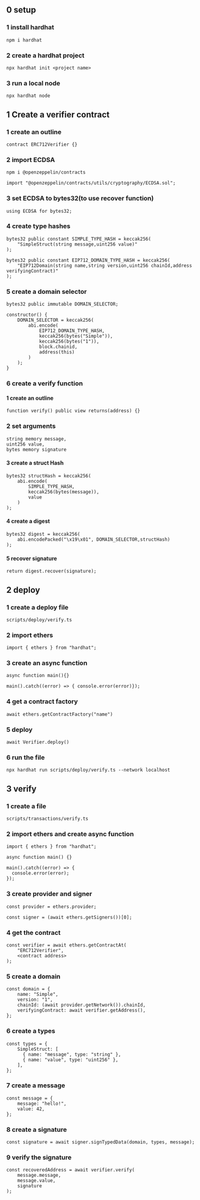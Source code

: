 ## 0 setup

### 1 install hardhat

`npm i hardhat`

### 2 create a hardhat project

`npx hardhat init <project name>`

### 3 run a local node

`npx hardhat node`

## 1 Create a verifier contract

### 1 create an outline

`contract ERC712Verifier {}`

### 2 import ECDSA

`npm i @openzeppelin/contracts`

`import "@openzeppelin/contracts/utils/cryptography/ECDSA.sol";`

### 3 set ECDSA to bytes32(to use recover function)

`using ECDSA for bytes32;`

### 4 create type hashes

```
bytes32 public constant SIMPLE_TYPE_HASH = keccak256(
    "SimpleStruct(string message,uint256 value)"
);

bytes32 public constant EIP712_DOMAIN_TYPE_HASH = keccak256(
    "EIP712Domain(string name,string version,uint256 chainId,address verifyingContract)"
);
```

### 5 create a domain selector

```
bytes32 public immutable DOMAIN_SELECTOR;

constructor() {
    DOMAIN_SELECTOR = keccak256(
        abi.encode(
            EIP712_DOMAIN_TYPE_HASH,
            keccak256(bytes("Simple")),
            keccak256(bytes("1")),
            block.chainid,
            address(this)
        )
    );
}
```

### 6 create a verify function

#### 1 create an outline

`function verify() public view returns(address) {}`

### 2 set arguments

```
string memory message,
uint256 value,
bytes memory signature
```

#### 3 create a struct Hash

```
bytes32 structHash = keccak256(
    abi.encode(
        SIMPLE_TYPE_HASH,
        keccak256(bytes(message)),
        value
    )
);
```

#### 4 create a digest

```
bytes32 digest = keccak256(
    abi.encodePacked("\x19\x01", DOMAIN_SELECTOR,structHash)
);
```

#### 5 recover signature

`return digest.recover(signature);`

## 2 deploy

### 1 create a deploy file

`scripts/deploy/verify.ts`

### 2 import ethers

`import { ethers } from "hardhat";`

### 3 create an async function

```
async function main(){}

main().catch((error) => { console.error(error)});
```

### 4 get a contract factory

`await ethers.getContractFactory("name")`

### 5 deploy

`await Verifier.deploy()`

### 6 run the file

`npx hardhat run scripts/deploy/verify.ts --network localhost`

## 3 verify

### 1 create a file

`scripts/transactions/verify.ts`

### 2 import ethers and create async function

```
import { ethers } from "hardhat";

async function main() {}

main().catch((error) => {
  console.error(error);
});
```

### 3 create provider and signer

```
const provider = ethers.provider;

const signer = (await ethers.getSigners())[0];
```

### 4 get the contract

```
const verifier = await ethers.getContractAt(
    "ERC712Verifier",
    <contract address>
);
```

### 5 create a domain

```
const domain = {
    name: "Simple",
    version: "1",
    chainId: (await provider.getNetwork()).chainId,
    verifyingContract: await verifier.getAddress(),
};
```

### 6 create a types

```
const types = {
    SimpleStruct: [
      { name: "message", type: "string" },
      { name: "value", type: "uint256" },
    ],
};
```

### 7 create a message

```
const message = {
    message: "hello!",
    value: 42,
};
```

### 8 create a signature

`const signature = await signer.signTypedData(domain, types, message);`

### 9 verify the signature

```
const recoveredAddress = await verifier.verify(
    message.message,
    message.value,
    signature
);
```
